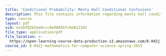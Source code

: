```yaml
---
title: 'Conditional Probability: Monty Hall Conditional Confusions'
description: This file contains information regarding monty hall conditional confusions.
type: course
layout: pdf
uid: ea1bf02b2ee8ccc0e0885bfc6e812242
file_type: application/pdf
file_location: >-
  https://open-learning-course-data-production.s3.amazonaws.com/6-042j-mathematics-for-computer-science-spring-2015/ea1bf02b2ee8ccc0e0885bfc6e812242_MIT6_042JS15_MontyHallConfus.pdf
course_id: 6-042j-mathematics-for-computer-science-spring-2015
---
```

